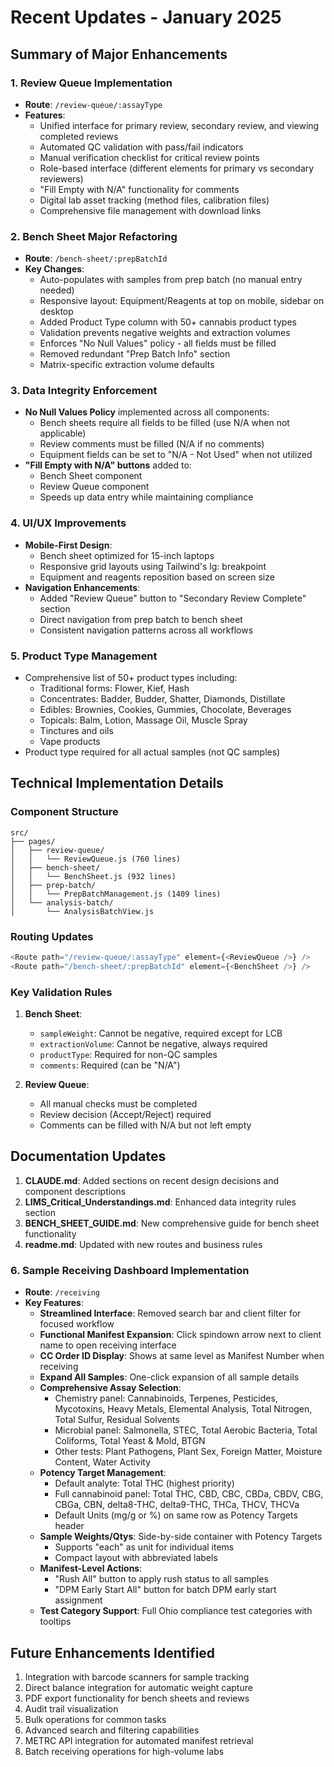 # Recent Updates - January 2025

## Summary of Major Enhancements

### 1. Review Queue Implementation
- **Route**: `/review-queue/:assayType`
- **Features**:
  - Unified interface for primary review, secondary review, and viewing completed reviews
  - Automated QC validation with pass/fail indicators
  - Manual verification checklist for critical review points
  - Role-based interface (different elements for primary vs secondary reviewers)
  - "Fill Empty with N/A" functionality for comments
  - Digital lab asset tracking (method files, calibration files)
  - Comprehensive file management with download links

### 2. Bench Sheet Major Refactoring
- **Route**: `/bench-sheet/:prepBatchId`
- **Key Changes**:
  - Auto-populates with samples from prep batch (no manual entry needed)
  - Responsive layout: Equipment/Reagents at top on mobile, sidebar on desktop
  - Added Product Type column with 50+ cannabis product types
  - Validation prevents negative weights and extraction volumes
  - Enforces "No Null Values" policy - all fields must be filled
  - Removed redundant "Prep Batch Info" section
  - Matrix-specific extraction volume defaults

### 3. Data Integrity Enforcement
- **No Null Values Policy** implemented across all components:
  - Bench sheets require all fields to be filled (use N/A when not applicable)
  - Review comments must be filled (N/A if no comments)
  - Equipment fields can be set to "N/A - Not Used" when not utilized
- **"Fill Empty with N/A" buttons** added to:
  - Bench Sheet component
  - Review Queue component
  - Speeds up data entry while maintaining compliance

### 4. UI/UX Improvements
- **Mobile-First Design**:
  - Bench sheet optimized for 15-inch laptops
  - Responsive grid layouts using Tailwind's lg: breakpoint
  - Equipment and reagents reposition based on screen size
- **Navigation Enhancements**:
  - Added "Review Queue" button to "Secondary Review Complete" section
  - Direct navigation from prep batch to bench sheet
  - Consistent navigation patterns across all workflows

### 5. Product Type Management
- Comprehensive list of 50+ product types including:
  - Traditional forms: Flower, Kief, Hash
  - Concentrates: Badder, Budder, Shatter, Diamonds, Distillate
  - Edibles: Brownies, Cookies, Gummies, Chocolate, Beverages
  - Topicals: Balm, Lotion, Massage Oil, Muscle Spray
  - Tinctures and oils
  - Vape products
- Product type required for all actual samples (not QC samples)

## Technical Implementation Details

### Component Structure
```
src/
├── pages/
│   ├── review-queue/
│   │   └── ReviewQueue.js (760 lines)
│   ├── bench-sheet/
│   │   └── BenchSheet.js (932 lines)
│   ├── prep-batch/
│   │   └── PrepBatchManagement.js (1409 lines)
│   └── analysis-batch/
│       └── AnalysisBatchView.js
```

### Routing Updates
```javascript
<Route path="/review-queue/:assayType" element={<ReviewQueue />} />
<Route path="/bench-sheet/:prepBatchId" element={<BenchSheet />} />
```

### Key Validation Rules
1. **Bench Sheet**:
   - `sampleWeight`: Cannot be negative, required except for LCB
   - `extractionVolume`: Cannot be negative, always required
   - `productType`: Required for non-QC samples
   - `comments`: Required (can be "N/A")

2. **Review Queue**:
   - All manual checks must be completed
   - Review decision (Accept/Reject) required
   - Comments can be filled with N/A but not left empty

## Documentation Updates
1. **CLAUDE.md**: Added sections on recent design decisions and component descriptions
2. **LIMS_Critical_Understandings.md**: Enhanced data integrity rules section
3. **BENCH_SHEET_GUIDE.md**: New comprehensive guide for bench sheet functionality
4. **readme.md**: Updated with new routes and business rules

### 6. Sample Receiving Dashboard Implementation
- **Route**: `/receiving`
- **Key Features**:
  - **Streamlined Interface**: Removed search bar and client filter for focused workflow
  - **Functional Manifest Expansion**: Click spindown arrow next to client name to open receiving interface
  - **CC Order ID Display**: Shows at same level as Manifest Number when receiving
  - **Expand All Samples**: One-click expansion of all sample details
  - **Comprehensive Assay Selection**:
    - Chemistry panel: Cannabinoids, Terpenes, Pesticides, Mycotoxins, Heavy Metals, Elemental Analysis, Total Nitrogen, Total Sulfur, Residual Solvents
    - Microbial panel: Salmonella, STEC, Total Aerobic Bacteria, Total Coliforms, Total Yeast & Mold, BTGN
    - Other tests: Plant Pathogens, Plant Sex, Foreign Matter, Moisture Content, Water Activity
  - **Potency Target Management**:
    - Default analyte: Total THC (highest priority)
    - Full cannabinoid panel: Total THC, CBD, CBC, CBDa, CBDV, CBG, CBGa, CBN, delta8-THC, delta9-THC, THCa, THCV, THCVa
    - Default Units (mg/g or %) on same row as Potency Targets header
  - **Sample Weights/Qtys**: Side-by-side container with Potency Targets
    - Supports "each" as unit for individual items
    - Compact layout with abbreviated labels
  - **Manifest-Level Actions**:
    - "Rush All" button to apply rush status to all samples
    - "DPM Early Start All" button for batch DPM early start assignment
  - **Test Category Support**: Full Ohio compliance test categories with tooltips

## Future Enhancements Identified
1. Integration with barcode scanners for sample tracking
2. Direct balance integration for automatic weight capture
3. PDF export functionality for bench sheets and reviews
4. Audit trail visualization
5. Bulk operations for common tasks
6. Advanced search and filtering capabilities
7. METRC API integration for automated manifest retrieval
8. Batch receiving operations for high-volume labs